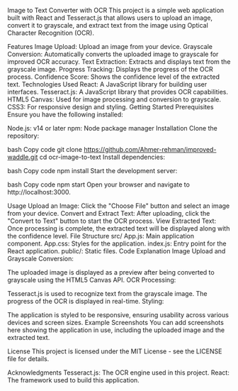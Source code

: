 Image to Text Converter with OCR
This project is a simple web application built with React and Tesseract.js that allows users to upload an image, convert it to grayscale, and extract text from the image using Optical Character Recognition (OCR).

Features
Image Upload: Upload an image from your device.
Grayscale Conversion: Automatically converts the uploaded image to grayscale for improved OCR accuracy.
Text Extraction: Extracts and displays text from the grayscale image.
Progress Tracking: Displays the progress of the OCR process.
Confidence Score: Shows the confidence level of the extracted text.
Technologies Used
React: A JavaScript library for building user interfaces.
Tesseract.js: A JavaScript library that provides OCR capabilities.
HTML5 Canvas: Used for image processing and conversion to grayscale.
CSS3: For responsive design and styling.
Getting Started
Prerequisites
Ensure you have the following installed:

Node.js: v14 or later
npm: Node package manager
Installation
Clone the repository:

bash
Copy code
git clone https://github.com/Ahmer-rehman/improved-waddle.git
cd ocr-image-to-text
Install dependencies:

bash
Copy code
npm install
Start the development server:

bash
Copy code
npm start
Open your browser and navigate to http://localhost:3000.

Usage
Upload an Image: Click the "Choose File" button and select an image from your device.
Convert and Extract Text: After uploading, click the "Convert to Text" button to start the OCR process.
View Extracted Text: Once processing is complete, the extracted text will be displayed along with the confidence level.
File Structure
src/
App.js: Main application component.
App.css: Styles for the application.
index.js: Entry point for the React application.
public/: Static files.
Code Explanation
Image Upload and Grayscale Conversion:

The uploaded image is displayed as a preview after being converted to grayscale using the HTML5 Canvas API.
OCR Processing:

Tesseract.js is used to recognize text from the grayscale image. The progress of the OCR is displayed in real-time.
Styling:

The application is styled to be responsive, ensuring usability across various devices and screen sizes.
Example Screenshots
You can add screenshots here showing the application in use, including the uploaded image and the extracted text.

License
This project is licensed under the MIT License - see the LICENSE file for details.

Acknowledgments
Tesseract.js: The OCR engine used in this project.
React: The framework used to build this application.
